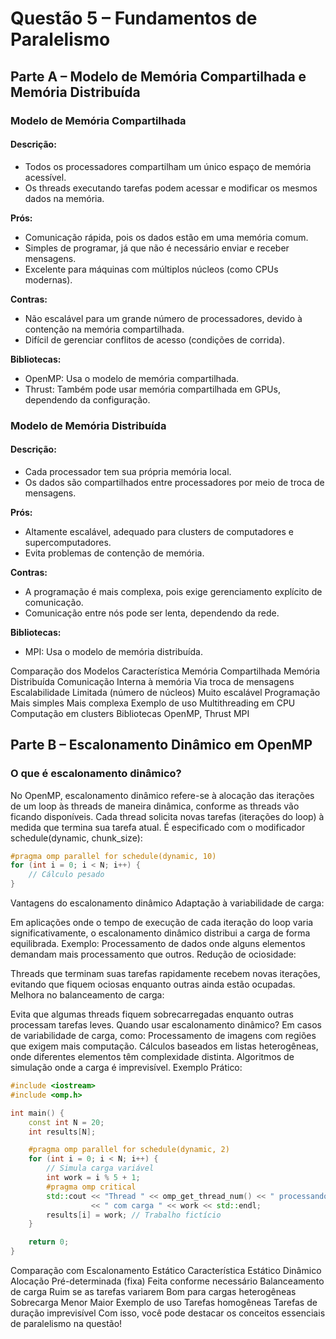 # Questão 5 – Fundamentos de Paralelismo

## Parte A – Modelo de Memória Compartilhada e Memória Distribuída
### Modelo de Memória Compartilhada

#### Descrição:
- Todos os processadores compartilham um único espaço de memória acessível.
- Os threads executando tarefas podem acessar e modificar os mesmos dados na memória.

**Prós:**
- Comunicação rápida, pois os dados estão em uma memória comum.
- Simples de programar, já que não é necessário enviar e receber mensagens.
- Excelente para máquinas com múltiplos núcleos (como CPUs modernas).

**Contras:**
- Não escalável para um grande número de processadores, devido à contenção na memória compartilhada.
- Difícil de gerenciar conflitos de acesso (condições de corrida).

**Bibliotecas:**
- OpenMP: Usa o modelo de memória compartilhada.
- Thrust: Também pode usar memória compartilhada em GPUs, dependendo da configuração.

### Modelo de Memória Distribuída
#### Descrição:
- Cada processador tem sua própria memória local.
- Os dados são compartilhados entre processadores por meio de troca de mensagens.

**Prós:**
- Altamente escalável, adequado para clusters de computadores e supercomputadores.
- Evita problemas de contenção de memória.

**Contras:**
- A programação é mais complexa, pois exige gerenciamento explícito de comunicação.
- Comunicação entre nós pode ser lenta, dependendo da rede.

**Bibliotecas:**
- MPI: Usa o modelo de memória distribuída.

Comparação dos Modelos
Característica	Memória Compartilhada	Memória Distribuída
Comunicação	Interna à memória	Via troca de mensagens
Escalabilidade	Limitada (número de núcleos)	Muito escalável
Programação	Mais simples	Mais complexa
Exemplo de uso	Multithreading em CPU	Computação em clusters
Bibliotecas	OpenMP, Thrust	MPI

## Parte B – Escalonamento Dinâmico em OpenMP
### O que é escalonamento dinâmico?
No OpenMP, escalonamento dinâmico refere-se à alocação das iterações de um loop às threads de maneira dinâmica, conforme as threads vão ficando disponíveis.
Cada thread solicita novas tarefas (iterações do loop) à medida que termina sua tarefa atual.
É especificado com o modificador schedule(dynamic, chunk_size):

```cpp
#pragma omp parallel for schedule(dynamic, 10)
for (int i = 0; i < N; i++) {
    // Cálculo pesado
}
``` 

Vantagens do escalonamento dinâmico
Adaptação à variabilidade de carga:

Em aplicações onde o tempo de execução de cada iteração do loop varia significativamente, o escalonamento dinâmico distribui a carga de forma equilibrada.
Exemplo: Processamento de dados onde alguns elementos demandam mais processamento que outros.
Redução de ociosidade:

Threads que terminam suas tarefas rapidamente recebem novas iterações, evitando que fiquem ociosas enquanto outras ainda estão ocupadas.
Melhora no balanceamento de carga:

Evita que algumas threads fiquem sobrecarregadas enquanto outras processam tarefas leves.
Quando usar escalonamento dinâmico?
Em casos de variabilidade de carga, como:
Processamento de imagens com regiões que exigem mais computação.
Cálculos baseados em listas heterogêneas, onde diferentes elementos têm complexidade distinta.
Algoritmos de simulação onde a carga é imprevisível.
Exemplo Prático:

```cpp
#include <iostream>
#include <omp.h>

int main() {
    const int N = 20;
    int results[N];

    #pragma omp parallel for schedule(dynamic, 2)
    for (int i = 0; i < N; i++) {
        // Simula carga variável
        int work = i % 5 + 1;
        #pragma omp critical
        std::cout << "Thread " << omp_get_thread_num() << " processando i=" << i 
                  << " com carga " << work << std::endl;
        results[i] = work; // Trabalho fictício
    }

    return 0;
}
```

Comparação com Escalonamento Estático
Característica	Estático	Dinâmico
Alocação	Pré-determinada (fixa)	Feita conforme necessário
Balanceamento de carga	Ruim se as tarefas variarem	Bom para cargas heterogêneas
Sobrecarga	Menor	Maior
Exemplo de uso	Tarefas homogêneas	Tarefas de duração imprevisível
Com isso, você pode destacar os conceitos essenciais de paralelismo na questão!